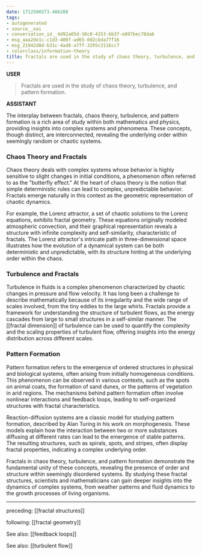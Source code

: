 ```yaml
---
date: 1712500373.466288
tags:
- autogenerated
- source__oai
- conversation_id__4d92a05d-38c0-4153-bb37-e897bec78da6
- msg_aaa2de1c-c1d3-400f-ad65-0d2cbda77f16
- msg_21942d8d-b31c-4ad8-a7ff-3295c3116cc7
- colorclass/information-theory
title: fractals are used in the study of chaos theory, turbulence, and pattern formation.
---
```


**USER**

>Fractals are used in the study of chaos theory, turbulence, and pattern formation.


**ASSISTANT**

The interplay between fractals, chaos theory, turbulence, and pattern formation is a rich area of study within both mathematics and physics, providing insights into complex systems and phenomena. These concepts, though distinct, are interconnected, revealing the underlying order within seemingly random or chaotic systems.

### Chaos Theory and Fractals

Chaos theory deals with complex systems whose behavior is highly sensitive to slight changes in initial conditions, a phenomenon often referred to as the "butterfly effect." At the heart of chaos theory is the notion that simple deterministic rules can lead to complex, unpredictable behavior. Fractals emerge naturally in this context as the geometric representation of chaotic dynamics. 

For example, the Lorenz attractor, a set of chaotic solutions to the Lorenz equations, exhibits fractal geometry. These equations originally modeled atmospheric convection, and their graphical representation reveals a structure with infinite complexity and self-similarity, characteristic of fractals. The Lorenz attractor's intricate path in three-dimensional space illustrates how the evolution of a dynamical system can be both deterministic and unpredictable, with its structure hinting at the underlying order within the chaos.

### Turbulence and Fractals

Turbulence in fluids is a complex phenomenon characterized by chaotic changes in pressure and flow velocity. It has long been a challenge to describe mathematically because of its irregularity and the wide range of scales involved, from the tiny eddies to the large whirls. Fractals provide a framework for understanding the structure of turbulent flows, as the energy cascades from large to small structures in a self-similar manner. The [[fractal dimension]] of turbulence can be used to quantify the complexity and the scaling properties of turbulent flow, offering insights into the energy distribution across different scales.

### Pattern Formation

Pattern formation refers to the emergence of ordered structures in physical and biological systems, often arising from initially homogeneous conditions. This phenomenon can be observed in various contexts, such as the spots on animal coats, the formation of sand dunes, or the patterns of vegetation in arid regions. The mechanisms behind pattern formation often involve nonlinear interactions and feedback loops, leading to self-organized structures with fractal characteristics.

Reaction-diffusion systems are a classic model for studying pattern formation, described by Alan Turing in his work on morphogenesis. These models explain how the interaction between two or more substances diffusing at different rates can lead to the emergence of stable patterns. The resulting structures, such as spirals, spots, and stripes, often display fractal properties, indicating a complex underlying order.

Fractals in chaos theory, turbulence, and pattern formation demonstrate the fundamental unity of these concepts, revealing the presence of order and structure within seemingly disordered systems. By studying these fractal structures, scientists and mathematicians can gain deeper insights into the dynamics of complex systems, from weather patterns and fluid dynamics to the growth processes of living organisms.


---

preceding: [[fractal structures]]  


following: [[fractal geometry]]

See also: [[feedback loops]]


See also: [[turbulent flow]]